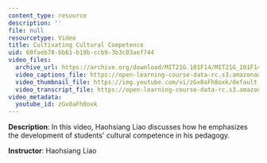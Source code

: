 ```yaml
---
content_type: resource
description: ''
file: null
resourcetype: Video
title: Cultivating Cultural Competence
uid: 60faeb78-bb61-b19b-ccb9-3b3c03aef744
video_files:
  archive_url: https://archive.org/download/MIT21G.101F14/MIT21G_101F14_Cultural_Competence_English_300k.mp4
  video_captions_file: https://open-learning-course-data-rc.s3.amazonaws.com/21g-101-chinese-i-regular-fall-2014/1390ed4826ef52aca9c952a0424dcd2a_zGx0aFh8oxk.vtt
  video_thumbnail_file: https://img.youtube.com/vi/zGx0aFh8oxk/default.jpg
  video_transcript_file: https://open-learning-course-data-rc.s3.amazonaws.com/21g-101-chinese-i-regular-fall-2014/07381627bea73d464948d136c05274dc_zGx0aFh8oxk.pdf
video_metadata:
  youtube_id: zGx0aFh8oxk
---
```


**Description**: In this video, Haohsiang Liao discusses how he emphasizes the development of students' cultural competence in his pedagogy.

**Instructor**: Haohsiang Liao